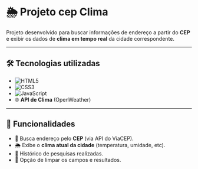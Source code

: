 # 🌦️ Projeto cep Clima

Projeto desenvolvido para buscar informações de endereço a partir do **CEP** e exibir os dados de **clima em tempo real** da cidade correspondente.

---

## 🛠️ Tecnologias utilizadas

- ![HTML5](https://img.shields.io/badge/HTML5-E34F26?style=for-the-badge&logo=html5&logoColor=white)  
- ![CSS3](https://img.shields.io/badge/CSS3-1572B6?style=for-the-badge&logo=css3&logoColor=white)  
- ![JavaScript](https://img.shields.io/badge/JavaScript-F7DF1E?style=for-the-badge&logo=javascript&logoColor=black)  
- 🌐 **API de Clima** (OpenWeather)  

---

## 🚀 Funcionalidades

- 🔎 Busca endereço pelo **CEP** (via API do ViaCEP).  
- 🌦️ Exibe o **clima atual da cidade** (temperatura, umidade, etc).  
- 📝 Histórico de pesquisas realizadas.  
- 🧹 Opção de limpar os campos e resultados.  


